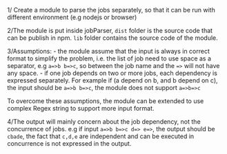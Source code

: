 1/ Create a module to parse the jobs separately, so that it can be run with different environment 
(e.g nodejs or browser)

2/The module is put inside jobParser, `dist` folder is the source code that can be publish in npm.
`lib` folder contains the source code of the module. 

3/Assumptions: 
    - the module assume that the input is always in correct format to simplify the problem, i.e. the list of job need to use space as a separator, e.g `a=>b b=>c`, so between the job name and the `=>` will not have any space.
    - if one job depends on two or more jobs, each dependency is expressed separately. For example if (a depend on b, and b depend on c), the input should be `a=>b b=>c`, the module does not support `a=>b=>c`

To overcome these assumptions, the module can be extended to use complex Regex string to support more input format.

4/The output will mainly concern about the job dependency, not the concurrence of jobs. e.g if input `a=>b b=>c d=> e=>`, the output should be `cbade`, the fact that `c,d,e` are independent and can be executed in concurrence is not expressed in the output. 